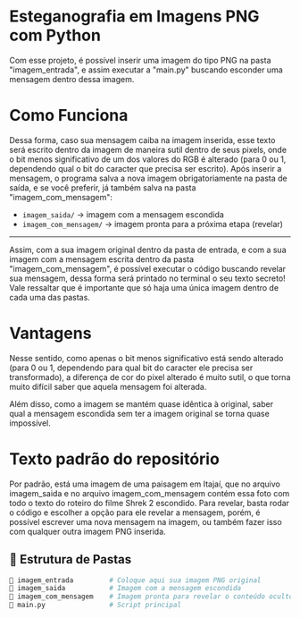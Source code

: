 # Esteganografia em Imagens PNG com Python

Com esse projeto, é possível inserir uma imagem do tipo PNG na pasta "imagem_entrada", e assim executar a "main.py" buscando esconder uma mensagem dentro dessa imagem.

# Como Funciona
Dessa forma, caso sua mensagem caiba na imagem inserida, esse texto será escrito dentro da imagem de maneira sutil dentro de seus pixels, onde o bit menos significativo de um dos valores do RGB é alterado (para 0 ou 1, dependendo qual o bit do caracter que precisa ser escrito). 
Após inserir a mensagem, o programa salva a nova imagem obrigatoriamente na pasta de saída, e se você preferir, já também salva na pasta "imagem_com_mensagem":

- `imagem_saida/` → imagem com a mensagem escondida
- `imagem_com_mensagem/` → imagem pronta para a próxima etapa (revelar)

---
Assim, com a sua imagem original dentro da pasta de entrada, e com a sua imagem com a mensagem escrita dentro da pasta "imagem_com_mensagem", é possível executar o código buscando revelar sua mensagem, dessa forma será printado no terminal o seu texto secreto! Vale ressaltar que é importante que só haja uma única imagem dentro de cada uma das pastas.

# Vantagens
Nesse sentido, como apenas o bit menos significativo está sendo alterado (para 0 ou 1, dependendo para qual bit do caracter ele precisa ser transformado), a diferença de cor do pixel alterado é muito sutil, o que torna muito difícil saber que aquela mensagem foi alterada.

Além disso, como a imagem se mantém quase idêntica à original, saber qual a mensagem escondida sem ter a imagem original se torna quase impossível.

# Texto padrão do repositório
Por padrão, está uma imagem de uma paisagem em Itajaí, que no arquivo imagem_saida e no arquivo imagem_com_mensagem contém essa foto com todo o texto do roteiro do filme Shrek 2 escondido. Para revelar, basta rodar o código e escolher a opção para ele revelar a mensagem, porém, é possível escrever uma nova mensagem na imagem, ou também fazer isso com qualquer outra imagem PNG inserida.

## 📁 Estrutura de Pastas

```bash
📂 imagem_entrada         # Coloque aqui sua imagem PNG original
📂 imagem_saida           # Imagem com a mensagem escondida
📂 imagem_com_mensagem    # Imagem pronta para revelar o conteúdo oculto
📄 main.py                # Script principal
